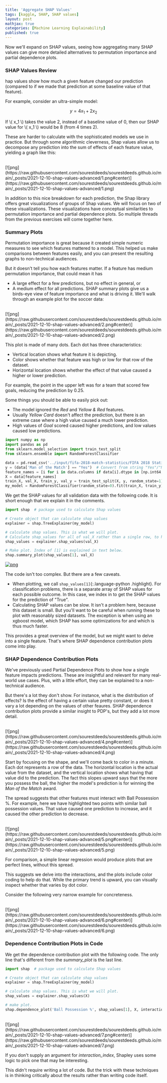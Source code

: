 ```yaml
---
title: 'Aggregate SHAP Values'
tags: [kaggle, SHAP, SHAP values]
layout: post
mathjax: true
categories: [Machine Learning Explainability]
published: true
---
```


Now we'll expand on SHAP values, seeing how aggregating many SHAP values can give more detailed alternatives to permutation importance and partial dependence plots.



### SHAP Values Review

hap values show how much a given feature changed our prediction (compared to if we made that prediction at some baseline value of that feature).

For example, consider an ultra-simple model:

$$
y = 4 x_1 + 2 x_2
$$

If  \\( x_1 \\)  takes the value 2, instead of a baseline value of 0, then our SHAP value for  \\( x_1 \\)  would be 8 (from 4 times 2).

These are harder to calculate with the sophisticated models we use in practice. But through some algorithmic cleverness, Shap values allow us to decompose any prediction into the sum of effects of each feature value, yielding a graph like this:

<br>
[![png](https://raw.githubusercontent.com/sourestdeeds/sourestdeeds.github.io/main/_posts/2021-12-10-shap-values-advanced/1.png#center)](https://raw.githubusercontent.com/sourestdeeds/sourestdeeds.github.io/main/_posts/2021-12-10-shap-values-advanced/1.png)<br>


In addition to this nice breakdown for each prediction, the Shap library offers great visualizations of groups of Shap values. We will focus on two of these visualizations. These visualizations have conceptual similarities to permutation importance and partial dependence plots. So multiple threads from the previous exercises will come together here.

### Summary Plots

Permutation importance is great because it created simple numeric measures to see which features mattered to a model. This helped us make comparisons between features easily, and you can present the resulting graphs to non-technical audiences.

But it doesn't tell you how each features matter. If a feature has medium permutation importance, that could mean it has

- A large effect for a few predictions, but no effect in general, or
- A medium effect for all predictions.
SHAP summary plots give us a birds-eye view of feature importance and what is driving it. We'll walk through an example plot for the soccer data:

<br>
[![png](https://raw.githubusercontent.com/sourestdeeds/sourestdeeds.github.io/main/_posts/2021-12-10-shap-values-advanced/2.png#center)](https://raw.githubusercontent.com/sourestdeeds/sourestdeeds.github.io/main/_posts/2021-12-10-shap-values-advanced/2.png)<br>

This plot is made of many dots. Each dot has three characteristics:

- Vertical location shows what feature it is depicting.
- Color shows whether that feature was high or low for that row of the dataset.
- Horizontal location shows whether the effect of that value caused a higher or lower prediction.

For example, the point in the upper left was for a team that scored few goals, reducing the prediction by 0.25.

Some things you should be able to easily pick out:

- The model ignored the *Red* and *Yellow & Red* features.
- Usually *Yellow Card* doesn't affect the prediction, but there is an extreme case where a high value caused a much lower prediction.
- High values of *Goal* scored caused higher predictions, and low values caused low predictions.


```python
import numpy as np
import pandas as pd
from sklearn.model_selection import train_test_split
from sklearn.ensemble import RandomForestClassifier

data = pd.read_csv('../input/fifa-2018-match-statistics/FIFA 2018 Statistics.csv')
y = (data['Man of the Match'] == "Yes")  # Convert from string "Yes"/"No" to binary
feature_names = [i for i in data.columns if data[i].dtype in [np.int64, np.int64]]
X = data[feature_names]
train_X, val_X, train_y, val_y = train_test_split(X, y, random_state=1)
my_model = RandomForestClassifier(random_state=0).fit(train_X, train_y)
```

We get the SHAP values for all validation data with the following code. It is short enough that we explain it in the comments.

```python
import shap  # package used to calculate Shap values

# Create object that can calculate shap values
explainer = shap.TreeExplainer(my_model)

# calculate shap values. This is what we will plot.
# Calculate shap_values for all of val_X rather than a single row, to have more data for plot.
shap_values = explainer.shap_values(val_X)

# Make plot. Index of [1] is explained in text below.
shap.summary_plot(shap_values[1], val_X)
```

[![png](https://raw.githubusercontent.com/sourestdeeds/sourestdeeds.github.io/main/_posts/2021-12-10-shap-values-advanced/3.png#center)](https://raw.githubusercontent.com/sourestdeeds/sourestdeeds.github.io/main/_posts/2021-12-10-shap-values-advanced/3.png)<br>


The code isn't too complex. But there are a few caveats.

- When plotting, we call `shap_values[1]`{:.language-python .highlight}. For classification problems, there is a separate array of SHAP values for each possible outcome. In this case, we index in to get the SHAP values for the prediction of "True".
- Calculating SHAP values can be slow. It isn't a problem here, because this dataset is small. But you'll want to be careful when running these to plot with reasonably sized datasets. The exception is when using an xgboost model, which SHAP has some optimizations for and which is thus much faster.

This provides a great overview of the model, but we might want to delve into a single feature. That's where SHAP dependence contribution plots come into play.

### SHAP Dependence Contribution Plots

We've previously used Partial Dependence Plots to show how a single feature impacts predictions. These are insightful and relevant for many real-world use cases. Plus, with a little effort, they can be explained to a non-technical audience.

But there's a lot they don't show. For instance, what is the distribution of effects? Is the effect of having a certain value pretty constant, or does it vary a lot depending on the values of other feaures. SHAP dependence contribution plots provide a similar insight to PDP's, but they add a lot more detail.

<br>
[![png](https://raw.githubusercontent.com/sourestdeeds/sourestdeeds.github.io/main/_posts/2021-12-10-shap-values-advanced/4.png#center)](https://raw.githubusercontent.com/sourestdeeds/sourestdeeds.github.io/main/_posts/2021-12-10-shap-values-advanced/4.png)<br>

Start by focusing on the shape, and we'll come back to color in a minute. Each dot represents a row of the data. The horizontal location is the actual value from the dataset, and the vertical location shows what having that value did to the prediction. The fact this slopes upward says that the more you possess the ball, the higher the model's prediction is for winning the *Man of the Match* award.

The spread suggests that other features must interact with Ball Possession %. For example, here we have highlighted two points with similar ball possession values. That value caused one prediction to increase, and it caused the other prediction to decrease.

<br>
[![png](https://raw.githubusercontent.com/sourestdeeds/sourestdeeds.github.io/main/_posts/2021-12-10-shap-values-advanced/5.png#center)](https://raw.githubusercontent.com/sourestdeeds/sourestdeeds.github.io/main/_posts/2021-12-10-shap-values-advanced/5.png)<br>

For comparison, a simple linear regression would produce plots that are perfect lines, without this spread.

This suggests we delve into the interactions, and the plots include color coding to help do that. While the primary trend is upward, you can visually inspect whether that varies by dot color.

Consider the following very narrow example for concreteness.

<br>
[![png](https://raw.githubusercontent.com/sourestdeeds/sourestdeeds.github.io/main/_posts/2021-12-10-shap-values-advanced/6.png#center)](https://raw.githubusercontent.com/sourestdeeds/sourestdeeds.github.io/main/_posts/2021-12-10-shap-values-advanced/6.png)<br>

### Dependence Contribution Plots in Code

We get the dependence contribution plot with the following code. The only line that's different from the *summary_plot* is the last line.

```python
import shap  # package used to calculate Shap values

# Create object that can calculate shap values
explainer = shap.TreeExplainer(my_model)

# calculate shap values. This is what we will plot.
shap_values = explainer.shap_values(X)

# make plot.
shap.dependence_plot('Ball Possession %', shap_values[1], X, interaction_index="Goal Scored")
```

<br>
[![png](https://raw.githubusercontent.com/sourestdeeds/sourestdeeds.github.io/main/_posts/2021-12-10-shap-values-advanced/7.png#center)](https://raw.githubusercontent.com/sourestdeeds/sourestdeeds.github.io/main/_posts/2021-12-10-shap-values-advanced/7.png)<br>


If you don't supply an argument for *interaction_index*, Shapley uses some logic to pick one that may be interesting.

This didn't require writing a lot of code. But the trick with these techniques is in thinking critically about the results rather than writing code itself.

